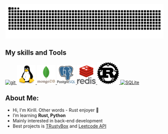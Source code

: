 <picture>
  <source media="(prefers-color-scheme: dark)" srcset="https://raw.githubusercontent.com/1101-1/1101-1/output/github-contribution-grid-snake-dark.svg">
  <source media="(prefers-color-scheme: light)" srcset="https://raw.githubusercontent.com/1101-1/1101-1/output/github-contribution-grid-snake.svg">
  <img alt="github contribution grid snake animation" src="https://raw.githubusercontent.com/1101-1/1101-1/output/github-contribution-grid-snake.svg">
</picture>

## My skills and Tools
<p align="left"> <a href="https://git-scm.com/" target="_blank" rel="noreferrer"> <img src="https://www.vectorlogo.zone/logos/git-scm/git-scm-icon.svg" alt="git" width="60" height="60"/> </a> <a href="https://www.linux.org/" target="_blank" rel="noreferrer"> <img src="https://raw.githubusercontent.com/devicons/devicon/master/icons/linux/linux-original.svg" alt="linux" width="60" height="60"/> </a> <a href="https://www.mongodb.com/" target="_blank" rel="noreferrer"> <img src="https://raw.githubusercontent.com/devicons/devicon/master/icons/mongodb/mongodb-original-wordmark.svg" alt="mongodb" width="60" height="60"/> </a> <a href="https://www.postgresql.org" target="_blank" rel="noreferrer"> <img src="https://raw.githubusercontent.com/devicons/devicon/master/icons/postgresql/postgresql-original-wordmark.svg" alt="postgresql" width="60" height="60"/> </a> <a href="https://redis.io" target="_blank" rel="noreferrer"> <img src="https://raw.githubusercontent.com/devicons/devicon/master/icons/redis/redis-original-wordmark.svg" alt="redis" width="60" height="60"/> </a> <a href="https://www.rust-lang.org" target="_blank" rel="noreferrer"> <img src="https://raw.githubusercontent.com/devicons/devicon/master/icons/rust/rust-plain.svg" alt="rust" width="70" height="70"/> </a> <a href="https://sqlite.org/" target="_blank" rel="noreferrer"> <img src="https://skillicons.dev/icons?i=sqlite" alt="SQLite" width="55" height="70"/> </a> </p>

## About Me:

- Hi, I'm Kirill. Other words - Rust enjoyer 🦀
- I’m learning **Rust, Python**
- Mainly interested in back-end development
- Best projects is [TRustyBox](https://github.com/1101-1/TRustyBox) and [Leetcode API](https://github.com/1101-1/LeetcodeRustAPI)

